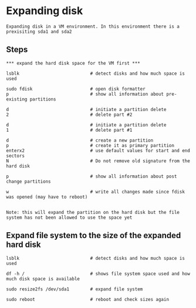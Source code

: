 # Expanding disk

    Expanding disk in a VM environment. In this environment there is a prexisiting sda1 and sda2
    
## Steps

    *** expand the hard disk space for the VM first ***

    lsblk                           # detect disks and how much space is used
    
    sudo fdisk                      # open disk formatter
    p                               # show all information about pre-existing partitions
    
    d                               # initiate a partition delete
    2                               # delete part #2
    
    d                               # initiate a partition delete
    1                               # delete part #1
    
    d                               # create a new partition
    p                               # create it as primary partition
    enterx2                         # use default values for start and end sectors
    N                               # Do not remove old signature from the hard disk
    
    p                               # show all information about post change partitions
    
    w                               # write all changes made since fdisk was opened (may have to reboot)
    
    
    Note: this will expand the partition on the hard disk but the file system has not been allowed to use the space yet
    
## Expand file system to the size of the expanded hard disk

    lsblk                           # detect disks and how much space is used
    
    df -h /                         # shows file system space used and how much disk space is available
        
    sudo resize2fs /dev/sda1        # expand file system
    
    sudo reboot                     # reboot and check sizes again
    
    
